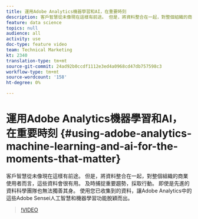```yaml
---
title: 運用Adobe Analytics機器學習和AI，在重要時刻
description: 客戶智慧從未像現在這樣有前途。 但是，將資料整合在一起，對整個組織的商業使用者而言，這些資料會很有用。 及時捕捉重要趨勢，採取行動。 即使是先進的資料科學團隊也無法獨善其身。 使用您已收集到的資料，讓Adobe Analytics中的這些Adobe Sensei人工智慧和機器學習功能脫穎而出。
feature: data science
topics: null
audience: all
activity: use
doc-type: feature video
team: Technical Marketing
kt: 2340
translation-type: tm+mt
source-git-commit: 24ad92b0ccdf1112e3ed4a0968cd47db757598c3
workflow-type: tm+mt
source-wordcount: '158'
ht-degree: 0%

---
```



# 運用Adobe Analytics機器學習和AI，在重要時刻 {#using-adobe-analytics-machine-learning-and-ai-for-the-moments-that-matter}

客戶智慧從未像現在這樣有前途。 但是，將資料整合在一起，對整個組織的商業使用者而言，這些資料會很有用。 及時捕捉重要趨勢，採取行動。 即使是先進的資料科學團隊也無法獨善其身。 使用您已收集到的資料，讓Adobe Analytics中的這些Adobe Sensei人工智慧和機器學習功能脫穎而出。

>[!VIDEO](https://video.tv.adobe.com/v/25837/?quality=12)
